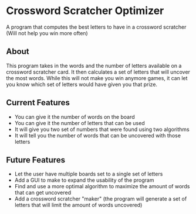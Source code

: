 # Crossword Scratcher Optimizer
A program that computes the best letters to have in a crossword scratcher (Will not help you win more often)

## About

This program takes in the words and the number of letters available on a crossword scratcher card. It then calculates a set of letters that will uncover the most words. While this will not make you win anymore games, it can let you know which set of letters would have given you that prize.

## Current Features

* You can give it the number of words on the board
* You can give it the number of letters that can be used
* It will give you two set of numbers that were found using two algorithms
* It will tell you the number of words that can be uncovered with those letters

## Future Features

* Let the user have multiple boards set to a single set of letters
* Add a GUI to make to expand the usability of the program
* Find and use a more optimal algorithm to maximize the amount of words that can get uncovered
* Add a crossword scratcher "maker" (the program will generate a set of letters that will limit the amount of words uncovered)
